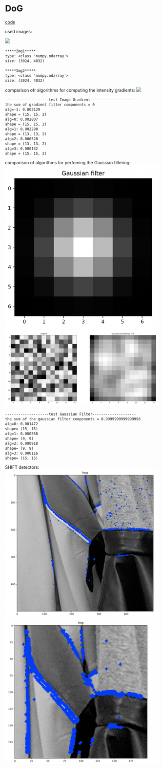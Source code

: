 # DoG


[code](https://github.com/teruyuki-yamasaki/VAMR/blob/main/exercise04/code/main.py)

used images:

<img src="https://github.com/teruyuki-yamasaki/VAMR/blob/main/exercise04/results/img1img2.png"/>

```
*****Img1*****
type: <class 'numpy.ndarray'>
size: (3024, 4032)

*****Img2*****
type: <class 'numpy.ndarray'>
size: (3024, 4032)
```

comparison ofr algorithms for computing the intensity gradients:
<img src="https://github.com/teruyuki-yamasaki/VAMR/blob/main/exercise04/results/gradient.png"/>
```
--------------------test Image Gradient--------------------
the sum of gradient filter components = 0
alg=-1: 0.003129
shape = (15, 15, 2)
alg=0: 0.002807
shape = (15, 15, 2)
alg=1: 0.002298
shape = (13, 13, 2)
alg=2: 0.000520
shape = (13, 13, 2)
alg=3: 0.000132
shape = (15, 15, 2)
```


comparison of algorithms for perfoming the Gaussian filtering:
<img src="https://github.com/teruyuki-yamasaki/VAMR/blob/main/exercise04/results/GaussFilter3.png"/>
<img src="https://github.com/teruyuki-yamasaki/VAMR/blob/main/exercise04/results/gaussed.png"/>
```
--------------------test Gaussian Filter--------------------
the sum of the gaussian filter components = 0.9999999999999998
alg=0: 0.001472
shape= (15, 15)
alg=1: 0.000550
shape= (9, 9)
alg=2: 0.000918
shape= (9, 9)
alg=3: 0.000116
shape= (15, 15)
```

SHIFT detectors:
<img src="https://github.com/teruyuki-yamasaki/VAMR/blob/main/exercise04/results/img1part.png"/>
<img src="https://github.com/teruyuki-yamasaki/VAMR/blob/main/exercise04/results/img2part.png"/>
